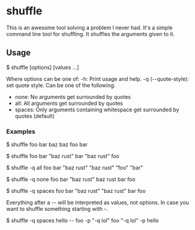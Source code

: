 # shuffle

This is an awesome tool solving a problem I never had. It's a simple command line tool for shuffling. It shuffles the arguments given to it.

## Usage

  $ shuffle [options] [values ...]

Where options can be one of:
-h: Print usage and help.
-q (--quote-style): set quote style. Can be one of the following:
  * none: No arguments get surrounded by quotes
  * all: All arguments get surrounded by quotes
  * spaces: Only arguments containing whitespace get surrounded by quotes (default)

### Examples

  $ shuffle foo bar baz
  baz foo bar

  $ shuffle foo bar "baz rust"
  bar "baz rust" foo

  $ shuffle -q all foo bar "baz rust"
  "baz rust" "foo" "bar"

  $ shuffle -q none foo bar "baz rust"
  baz rust bar foo

  $ shuffle -q spaces foo bar "baz rust"
  "baz rust" bar foo

Everything after a -- will be interpreted as values, not options. In case you want to shuffle something starting with -.

  $ shuffle -q spaces hello -- foo -p "-q lol"
  foo "-q lol" -p hello

